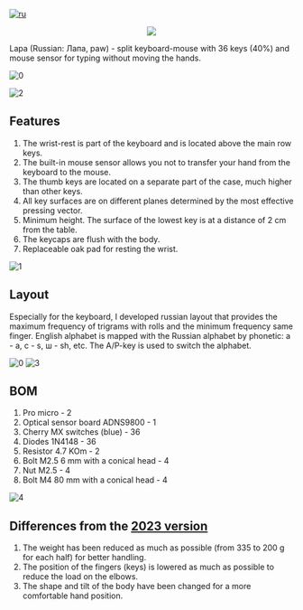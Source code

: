 [![ru](https://img.shields.io/badge/lang-ru-yellowgreen.svg)](https://github.com/lemosbor/lapa/blob/main/README.ru.md)
<p align="center">
  <img src="https://raw.githubusercontent.com/lemosbor/lapa/main/img/logo.png">
</p>
Lapa (Russian: Лапа, paw) - split keyboard-mouse with 36 keys (40%) and mouse sensor for typing without moving the hands.

![0](img/v24_s1.jpg)

![2](img/v24_s2.jpg)

## Features
1. The wrist-rest is part of the keyboard and is located above the main row keys.
2. The built-in mouse sensor allows you not to transfer your hand from the keyboard to the mouse.
3. The thumb keys are located on a separate part of the case, much higher than other keys.
4. All key surfaces are on different planes determined by the most effective pressing vector.
5. Minimum height. The surface of the lowest key is at a distance of 2 cm from the table.
6. The keycaps are flush with the body.
7. Replaceable oak pad for resting the wrist.

![1](img/v24_s3.jpg)

## Layout

Especially for the keyboard, I developed russian layout that provides the maximum frequency of trigrams with rolls and the minimum frequency same finger.
English alphabet is mapped with the Russian alphabet by phonetic: а - a, с - s, ш - sh, etc.
The A/P-key is used to switch the alphabet.

![0](img/v24_s4.jpg)
![3](img/v24_s5.jpg)

## BOM
1. Pro micro - 2
2. Optical sensor board ADNS9800 - 1
3. Cherry MX switches (blue) - 36
4. Diodes 1N4148 - 36
5. Resistor 4.7 KOm - 2
6. Bolt M2.5 6 mm with a conical head - 4
7. Nut M2.5 - 4
8. Bolt M4 80 mm with a conical head - 4

![4](img/v24_s6.jpg)

## Differences from the [2023 version](v23.md)
1. The weight has been reduced as much as possible (from 335 to 200 g for each half) for better handling.
2. The position of the fingers (keys) is lowered as much as possible to reduce the load on the elbows.
3. The shape and tilt of the body have been changed for a more comfortable hand position.


